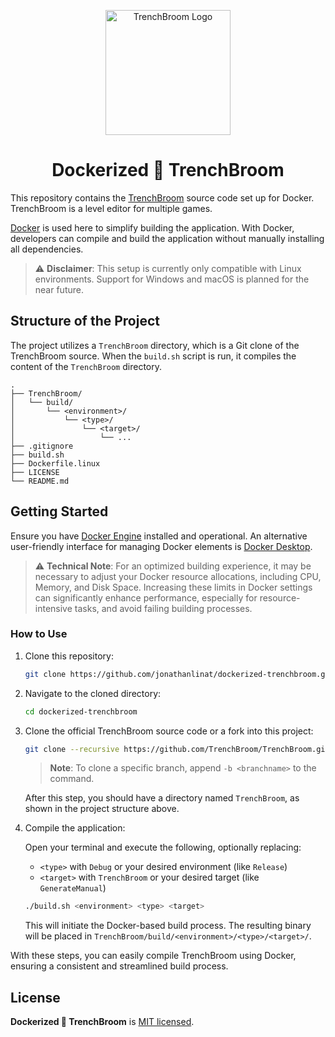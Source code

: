 <p align="center">
  <img src="https://github.com/TrenchBroom/TrenchBroom/raw/master/app/resources/graphics/images/AppIcon.png" alt="TrenchBroom Logo" height="200">
</p>

<h1 align="center">Dockerized 🐋 TrenchBroom</h1>

This repository contains the [TrenchBroom](https://github.com/TrenchBroom/TrenchBroom) source code set up for Docker. TrenchBroom is a level editor for multiple games.

[Docker](https://www.docker.com) is used here to simplify building the application. With Docker, developers can compile and build the application without manually installing all dependencies.

> ⚠️ **Disclaimer**: This setup is currently only compatible with Linux environments. Support for Windows and macOS is planned for the near future.

## Structure of the Project

The project utilizes a `TrenchBroom` directory, which is a Git clone of the TrenchBroom source. When the `build.sh` script is run, it compiles the content of the `TrenchBroom` directory.

```text
.
├── TrenchBroom/
│   └── build/
│       └── <environment>/
│           └── <type>/
│               └── <target>/
│                   └── ...
├── .gitignore
├── build.sh
├── Dockerfile.linux
├── LICENSE
└── README.md
```

## Getting Started

Ensure you have [Docker Engine](https://docs.docker.com/engine/) installed and operational. An alternative user-friendly interface for managing Docker elements is [Docker Desktop](https://docs.docker.com/desktop/).

> ⚠️ **Technical Note**: For an optimized building experience, it may be necessary to adjust your Docker resource allocations, including CPU, Memory, and Disk Space. Increasing these limits in Docker settings can significantly enhance performance, especially for resource-intensive tasks, and avoid failing building processes.

### How to Use

1. Clone this repository:

   ```bash
   git clone https://github.com/jonathanlinat/dockerized-trenchbroom.git
   ```

2. Navigate to the cloned directory:

   ```bash
   cd dockerized-trenchbroom
   ```

3. Clone the official TrenchBroom source code or a fork into this project:

   ```bash
   git clone --recursive https://github.com/TrenchBroom/TrenchBroom.git
   ```

   > **Note**: To clone a specific branch, append `-b <branchname>` to the command.

   After this step, you should have a directory named `TrenchBroom`, as shown in the project structure above.

4. Compile the application:

   Open your terminal and execute the following, optionally replacing:

   - `<type>` with `Debug` or your desired environment (like `Release`)
   - `<target>` with `TrenchBroom` or your desired target (like `GenerateManual`)

   ```bash
   ./build.sh <environment> <type> <target>
   ```

   This will initiate the Docker-based build process. The resulting binary will be placed in `TrenchBroom/build/<environment>/<type>/<target>/`.

With these steps, you can easily compile TrenchBroom using Docker, ensuring a consistent and streamlined build process.

## License

**Dockerized 🐋 TrenchBroom** is [MIT licensed](LICENSE).
